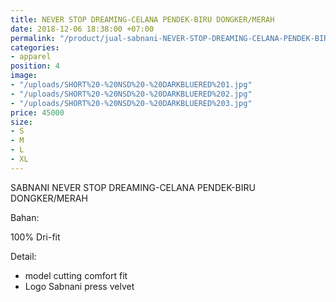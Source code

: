 ```yaml
---
title: NEVER STOP DREAMING-CELANA PENDEK-BIRU DONGKER/MERAH
date: 2018-12-06 18:38:00 +07:00
permalink: "/product/jual-sabnani-NEVER-STOP-DREAMING-CELANA-PENDEK-BIRU-DONGKER-MERAH-futsal-training-jersey-biru.html"
categories:
- apparel
position: 4
image:
- "/uploads/SHORT%20-%20NSD%20-%20DARKBLUERED%201.jpg"
- "/uploads/SHORT%20-%20NSD%20-%20DARKBLUERED%202.jpg"
- "/uploads/SHORT%20-%20NSD%20-%20DARKBLUERED%203.jpg"
price: 45000
size:
- S
- M
- L
- XL
---
```


SABNANI
NEVER STOP DREAMING-CELANA PENDEK-BIRU DONGKER/MERAH

Bahan:

100% Dri-fit


Detail:

- model cutting comfort fit
- Logo Sabnani press velvet